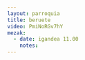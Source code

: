 ```yaml
---
layout: parroquia
title: beruete
video: PmiNoRGv7hY
mezak:
  - date: igandea 11.00
    notes:
---
```


